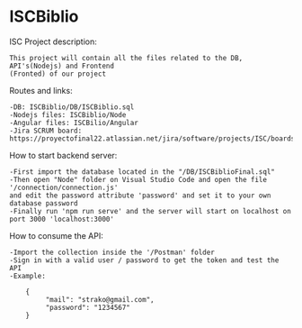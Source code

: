 # ISCBiblio
  ISC Project description:
  
    This project will contain all the files related to the DB, API's(Nodejs) and Frontend 
    (Fronted) of our project
    
  Routes and links:
  
    -DB: ISCBiblio/DB/ISCBiblio.sql
    -Nodejs files: ISCBiblio/Node
    -Angular files: ISCBilio/Angular
    -Jira SCRUM board: https://proyectofinal22.atlassian.net/jira/software/projects/ISC/boards/2
    
  How to start backend server:
  
    -First import the database located in the "/DB/ISCBiblioFinal.sql"
    -Then open "Node" folder on Visual Studio Code and open the file '/connection/connection.js' 
    and edit the password attribute 'password' and set it to your own database password
    -Finally run 'npm run serve' and the server will start on localhost on port 3000 'localhost:3000'

  How to consume the API:

    -Import the collection inside the '/Postman' folder 
    -Sign in with a valid user / password to get the token and test the API
    -Example:
    
    	{
    	     "mail": "strako@gmail.com",
    	     "password": "1234567"
    	}
